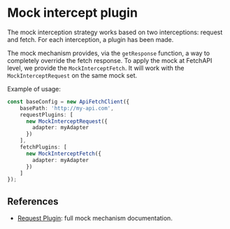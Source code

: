 # Mock intercept plugin

The mock interception strategy works based on two interceptions: request and fetch. For each interception, a plugin has been made.

The mock mechanism provides, via the `getResponse` function, a way to completely override the fetch response. To apply the mock at FetchAPI level, we provide the `MockInterceptFetch`.
It will work with the `MockInterceptRequest` on the same mock set.

Example of usage:

```typescript
const baseConfig = new ApiFetchClient({
    basePath: 'http://my-api.com',
    requestPlugins: [
      new MockInterceptRequest({
        adapter: myAdapter
      })
    ],
    fetchPlugins: [
      new MockInterceptFetch({
        adapter: myAdapter
      })
    ]
});
```

## References

- [Request Plugin](https://github.com/AmadeusITGroup/otter/blob/main/packages/%40ama-sdk/core/src/plugins/mock-intercept/README.md): full mock mechanism documentation.
